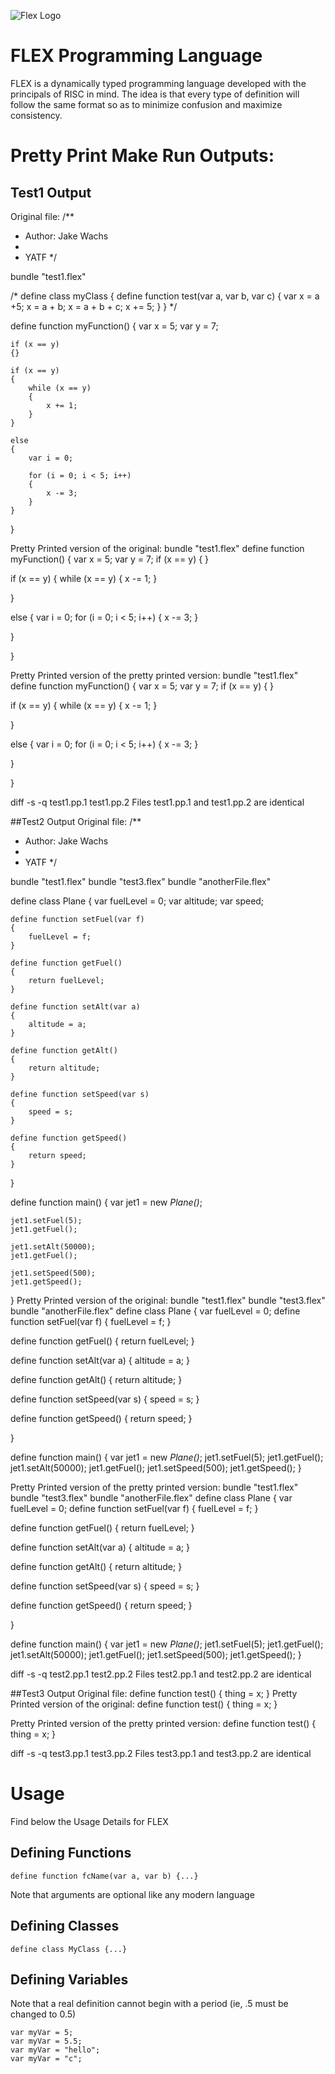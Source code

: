 ![Flex Logo](IMG_5594.jpg)

# FLEX Programming Language

FLEX is a dynamically typed programming language developed with the principals of RISC in mind. The idea is that every type of definition will follow the same format so as to minimize confusion and maximize consistency.

# Pretty Print Make Run Outputs:
## Test1 Output
Original file:
/**
 * Author: Jake Wachs
 *
 * YATF
 */

bundle "test1.flex"

/*
define class myClass
{
	define function test(var a, var b, var c)
	{
		var x = a +5;
		x = a + b;
		x = a + b + c;
		x += 5;
	}
}
*/

define function myFunction()
{
	var x = 5;
	var y = 7;

	if (x == y)
	{}

	if (x == y)
	{
		while (x == y)
		{
			x += 1;
		}
	}

	else
	{
		var i = 0;

		for (i = 0; i < 5; i++)
		{
			x -= 3;
		}
	}

}

Pretty Printed version of the original:
bundle "test1.flex"
define function myFunction()
{
var x = 5;
var y = 7;
if (x == y)
{
}

if (x == y)
{
while (x == y)
{
x -= 1;
}

}

else 
{
var i = 0;
for (i = 0; i < 5; i++)
{
x -= 3;
}

}

}

Pretty Printed version of the pretty printed version:
bundle "test1.flex"
define function myFunction()
{
var x = 5;
var y = 7;
if (x == y)
{
}

if (x == y)
{
while (x == y)
{
x -= 1;
}

}

else 
{
var i = 0;
for (i = 0; i < 5; i++)
{
x -= 3;
}

}

}

diff -s -q test1.pp.1 test1.pp.2
Files test1.pp.1 and test1.pp.2 are identical

##Test2 Output
Original file:
/**
 * Author: Jake Wachs
 *
 * YATF
 */

bundle "test1.flex"
bundle "test3.flex"
bundle "anotherFile.flex"

define class Plane
{
	var fuelLevel = 0;
	var altitude;
	var speed;

	define function setFuel(var f)
	{
		fuelLevel = f;
	}

	define function getFuel()
	{
		return fuelLevel;
	}

	define function setAlt(var a)
	{
		altitude = a;
	}

	define function getAlt()
	{
		return altitude;
	}

	define function setSpeed(var s)
	{
		speed = s;
	}

	define function getSpeed()
	{
		return speed;
	}
}

define function main()
{
	var jet1 = new _Plane()_;

	jet1.setFuel(5);
	jet1.getFuel();

	jet1.setAlt(50000);
	jet1.getFuel();

	jet1.setSpeed(500);
	jet1.getSpeed();
}
Pretty Printed version of the original:
bundle "test1.flex"
bundle "test3.flex"
bundle "anotherFile.flex"
define class Plane
{
var fuelLevel = 0;
define function setFuel(var f)
{
fuelLevel = f;
}

define function getFuel()
{
return fuelLevel;
}

define function setAlt(var a)
{
altitude = a;
}

define function getAlt()
{
return altitude;
}

define function setSpeed(var s)
{
speed = s;
}

define function getSpeed()
{
return speed;
}

}

define function main()
{
var jet1 = new _Plane()_;
jet1.setFuel(5);
jet1.getFuel();
jet1.setAlt(50000);
jet1.getFuel();
jet1.setSpeed(500);
jet1.getSpeed();
}

Pretty Printed version of the pretty printed version:
bundle "test1.flex"
bundle "test3.flex"
bundle "anotherFile.flex"
define class Plane
{
var fuelLevel = 0;
define function setFuel(var f)
{
fuelLevel = f;
}

define function getFuel()
{
return fuelLevel;
}

define function setAlt(var a)
{
altitude = a;
}

define function getAlt()
{
return altitude;
}

define function setSpeed(var s)
{
speed = s;
}

define function getSpeed()
{
return speed;
}

}

define function main()
{
var jet1 = new _Plane()_;
jet1.setFuel(5);
jet1.getFuel();
jet1.setAlt(50000);
jet1.getFuel();
jet1.setSpeed(500);
jet1.getSpeed();
}

diff -s -q test2.pp.1 test2.pp.2
Files test2.pp.1 and test2.pp.2 are identical

##Test3 Output
Original file:
define function test()
{
	thing = x;
}
Pretty Printed version of the original:
define function test()
{
thing = x;
}

Pretty Printed version of the pretty printed version:
define function test()
{
thing = x;
}

diff -s -q test3.pp.1 test3.pp.2 
Files test3.pp.1 and test3.pp.2 are identical


# Usage
Find below the Usage Details for FLEX

## Defining Functions
```
define function fcName(var a, var b) {...}
```
Note that arguments are optional like any modern language

## Defining Classes
```
define class MyClass {...}
```

## Defining Variables
Note that a real definition cannot begin with a period (ie, .5 must be changed to 0.5)
```
var myVar = 5;
var myVar = 5.5;
var myVar = "hello";
var myVar = "c";
```


